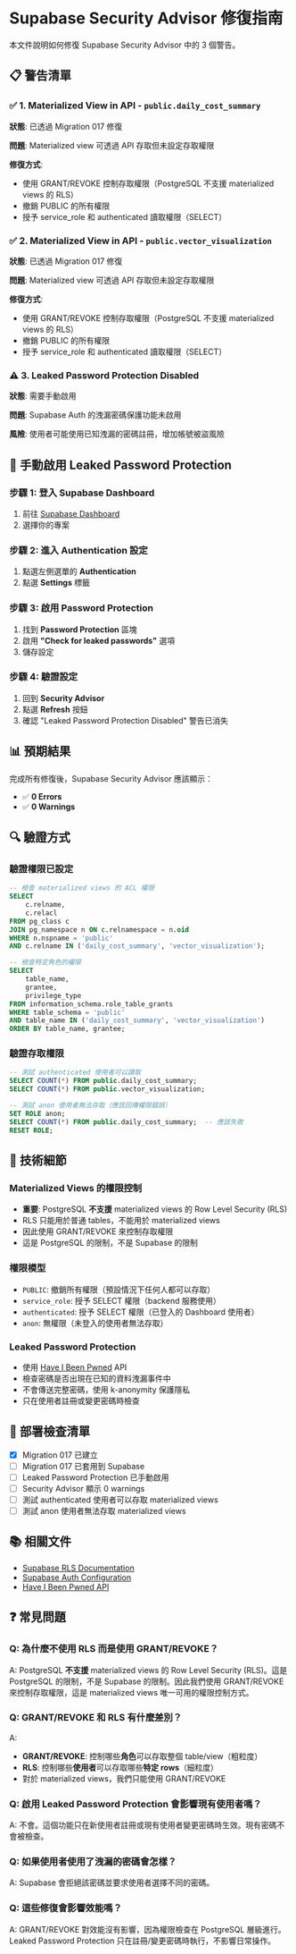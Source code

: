 # Supabase Security Advisor 修復指南

本文件說明如何修復 Supabase Security Advisor 中的 3 個警告。

## 📋 警告清單

### ✅ 1. Materialized View in API - `public.daily_cost_summary`
**狀態**: 已透過 Migration 017 修復

**問題**: Materialized view 可透過 API 存取但未設定存取權限

**修復方式**:
- 使用 GRANT/REVOKE 控制存取權限（PostgreSQL 不支援 materialized views 的 RLS）
- 撤銷 PUBLIC 的所有權限
- 授予 service_role 和 authenticated 讀取權限（SELECT）

### ✅ 2. Materialized View in API - `public.vector_visualization`
**狀態**: 已透過 Migration 017 修復

**問題**: Materialized view 可透過 API 存取但未設定存取權限

**修復方式**:
- 使用 GRANT/REVOKE 控制存取權限（PostgreSQL 不支援 materialized views 的 RLS）
- 撤銷 PUBLIC 的所有權限
- 授予 service_role 和 authenticated 讀取權限（SELECT）

### ⚠️ 3. Leaked Password Protection Disabled
**狀態**: 需要手動啟用

**問題**: Supabase Auth 的洩漏密碼保護功能未啟用

**風險**: 使用者可能使用已知洩漏的密碼註冊，增加帳號被盜風險

## 🔧 手動啟用 Leaked Password Protection

### 步驟 1: 登入 Supabase Dashboard
1. 前往 [Supabase Dashboard](https://app.supabase.com/)
2. 選擇你的專案

### 步驟 2: 進入 Authentication 設定
1. 點選左側選單的 **Authentication**
2. 點選 **Settings** 標籤

### 步驟 3: 啟用 Password Protection
1. 找到 **Password Protection** 區塊
2. 啟用 **"Check for leaked passwords"** 選項
3. 儲存設定

### 步驟 4: 驗證設定
1. 回到 **Security Advisor**
2. 點選 **Refresh** 按鈕
3. 確認 "Leaked Password Protection Disabled" 警告已消失

## 📊 預期結果

完成所有修復後，Supabase Security Advisor 應該顯示：
- ✅ **0 Errors**
- ✅ **0 Warnings**

## 🔍 驗證方式

### 驗證權限已設定
```sql
-- 檢查 materialized views 的 ACL 權限
SELECT 
    c.relname,
    c.relacl
FROM pg_class c
JOIN pg_namespace n ON c.relnamespace = n.oid
WHERE n.nspname = 'public' 
AND c.relname IN ('daily_cost_summary', 'vector_visualization');

-- 檢查特定角色的權限
SELECT 
    table_name,
    grantee,
    privilege_type
FROM information_schema.role_table_grants
WHERE table_schema = 'public' 
AND table_name IN ('daily_cost_summary', 'vector_visualization')
ORDER BY table_name, grantee;
```

### 驗證存取權限
```sql
-- 測試 authenticated 使用者可以讀取
SELECT COUNT(*) FROM public.daily_cost_summary;
SELECT COUNT(*) FROM public.vector_visualization;

-- 測試 anon 使用者無法存取（應該回傳權限錯誤）
SET ROLE anon;
SELECT COUNT(*) FROM public.daily_cost_summary;  -- 應該失敗
RESET ROLE;
```

## 📝 技術細節

### Materialized Views 的權限控制
- **重要**: PostgreSQL **不支援** materialized views 的 Row Level Security (RLS)
- RLS 只能用於普通 tables，不能用於 materialized views
- 因此使用 GRANT/REVOKE 來控制存取權限
- 這是 PostgreSQL 的限制，不是 Supabase 的限制

### 權限模型
- `PUBLIC`: 撤銷所有權限（預設情況下任何人都可以存取）
- `service_role`: 授予 SELECT 權限（backend 服務使用）
- `authenticated`: 授予 SELECT 權限（已登入的 Dashboard 使用者）
- `anon`: 無權限（未登入的使用者無法存取）

### Leaked Password Protection
- 使用 [Have I Been Pwned](https://haveibeenpwned.com/) API
- 檢查密碼是否出現在已知的資料洩漏事件中
- 不會傳送完整密碼，使用 k-anonymity 保護隱私
- 只在使用者註冊或變更密碼時檢查

## 🚀 部署檢查清單

- [x] Migration 017 已建立
- [ ] Migration 017 已套用到 Supabase
- [ ] Leaked Password Protection 已手動啟用
- [ ] Security Advisor 顯示 0 warnings
- [ ] 測試 authenticated 使用者可以存取 materialized views
- [ ] 測試 anon 使用者無法存取 materialized views

## 📚 相關文件

- [Supabase RLS Documentation](https://supabase.com/docs/guides/auth/row-level-security)
- [Supabase Auth Configuration](https://supabase.com/docs/guides/auth/auth-helpers/auth-ui)
- [Have I Been Pwned API](https://haveibeenpwned.com/API/v3)

## ❓ 常見問題

### Q: 為什麼不使用 RLS 而是使用 GRANT/REVOKE？
A: PostgreSQL **不支援** materialized views 的 Row Level Security (RLS)。這是 PostgreSQL 的限制，不是 Supabase 的限制。因此我們使用 GRANT/REVOKE 來控制存取權限，這是 materialized views 唯一可用的權限控制方式。

### Q: GRANT/REVOKE 和 RLS 有什麼差別？
A: 
- **GRANT/REVOKE**: 控制哪些**角色**可以存取整個 table/view（粗粒度）
- **RLS**: 控制哪些**使用者**可以存取哪些**特定 rows**（細粒度）
- 對於 materialized views，我們只能使用 GRANT/REVOKE

### Q: 啟用 Leaked Password Protection 會影響現有使用者嗎？
A: 不會。這個功能只在新使用者註冊或現有使用者變更密碼時生效。現有密碼不會被檢查。

### Q: 如果使用者使用了洩漏的密碼會怎樣？
A: Supabase 會拒絕該密碼並要求使用者選擇不同的密碼。

### Q: 這些修復會影響效能嗎？
A: GRANT/REVOKE 對效能沒有影響，因為權限檢查在 PostgreSQL 層級進行。Leaked Password Protection 只在註冊/變更密碼時執行，不影響日常操作。
